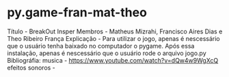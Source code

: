 # py.game-fran-mat-theo
Título - BreakOut Insper
Membros - Matheus Mizrahi, Francisco Aires Dias e Theo Ribeiro França
Explicação - Para utilizar o jogo, apenas é nescessário que o usuário tenha baixado no computador o pygame. Após essa instalação, apenas é nescessário que o usuário rode o arquivo jogo.py
Bibliográfia:
musica - https://www.youtube.com/watch?v=dQw4w9WgXcQ
efeitos sonoros - 